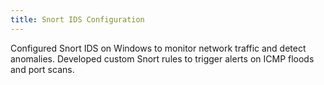 ```yaml
---
title: Snort IDS Configuration
---
```


Configured Snort IDS on Windows to monitor network traffic and detect anomalies. Developed custom Snort rules to trigger alerts on ICMP floods and port scans.

